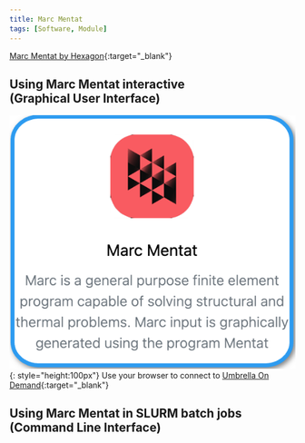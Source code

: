 ```yaml
---
title: Marc Mentat
tags: [Software, Module]
---
```


[Marc Mentat by Hexagon](https://hexagon.com/products/marc){:target="_blank"} 

## Using Marc Mentat interactive<br>(Graphical User Interface)

![Marc Mentat in Umbrella On Demdand](marcmentat-ood.png){: style="height:100px"}
Use your browser to connect to [Umbrella On Demand](https://hpc.tue.nl){:target="_blank"}

## Using Marc Mentat in SLURM batch jobs<br>(Command Line Interface)
